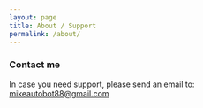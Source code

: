 ```yaml
---
layout: page
title: About / Support
permalink: /about/
---
```


### Contact me
In case you need support, please send an email to: 
[mikeautobot88@gmail.com](mailto:mikeautobot88@gmail.com)
